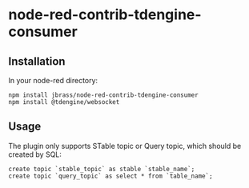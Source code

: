 # node-red-contrib-tdengine-consumer

## Installation

In your node-red directory:

```
npm install jbrass/node-red-contrib-tdengine-consumer
npm install @tdengine/websocket
```

## Usage

The plugin only supports STable topic or Query topic, which should be created by SQL:

```
create topic `stable_topic` as stable `stable_name`;
create topic `query_topic` as select * from `table_name`;
```
